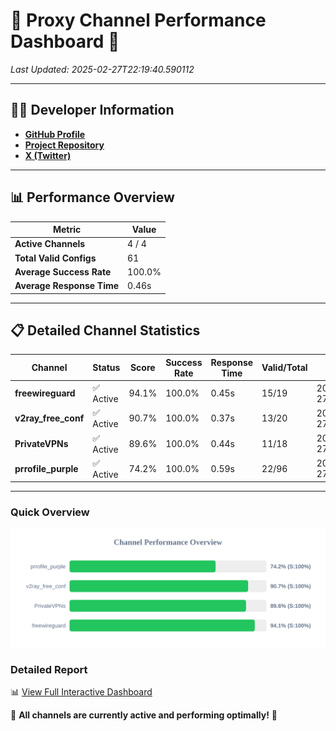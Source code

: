 # 🌟 Proxy Channel Performance Dashboard 🌟

_Last Updated: 2025-02-27T22:19:40.590112_

---

## 👩‍💻 Developer Information

- **[GitHub Profile](https://github.com/4n0nymou3)**  
- **[Project Repository](https://github.com/4n0nymou3/multi-proxy-config-fetcher)**  
- **[X (Twitter)](https://x.com/4n0nymou3)**  

---

## 📊 Performance Overview

| Metric                | Value       |
|-----------------------|-------------|
| **Active Channels**   | 4 / 4       |
| **Total Valid Configs** | 61          |
| **Average Success Rate** | 100.0%      |
| **Average Response Time** | 0.46s       |

---

## 📋 Detailed Channel Statistics

| Channel          | Status     | Score  | Success Rate | Response Time | Valid/Total | Last Success               |
|------------------|------------|--------|--------------|---------------|-------------|----------------------------|
| **freewireguard**  | ✅ Active  | 94.1%  | 100.0% | 0.45s         | 15/19       | 2025-02-27T22:19:40.588614 |
| **v2ray_free_conf**  | ✅ Active  | 90.7%  | 100.0% | 0.37s         | 13/20       | 2025-02-27T22:19:39.640742 |
| **PrivateVPNs**  | ✅ Active  | 89.6%  | 100.0% | 0.44s         | 11/18       | 2025-02-27T22:19:40.113740 |
| **prrofile_purple**  | ✅ Active  | 74.2%  | 100.0% | 0.59s         | 22/96       | 2025-02-27T22:19:39.212677 |

---

### Quick Overview
<div align="center">
  <a href="https://raw.githubusercontent.com/nullluser/NullRepo/refs/heads/main/assets/channel_stats_chart.svg">
    <img src="https://raw.githubusercontent.com/nullluser/NullRepo/refs/heads/main/assets/channel_stats_chart.svg" alt="Source Performance Statistics" width="800">
  </a>
</div>

### Detailed Report
📊 [View Full Interactive Dashboard](https://htmlpreview.github.io/?https://github.com/nullluser/NullRepo/blob/main/assets/performance_report.html)

🎉 **All channels are currently active and performing optimally!** 🎉
